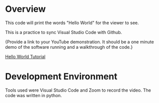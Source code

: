 # Overview



This code will print the words "Hello World" for the viewer to see.

This is a practice to sync Visual Studio Code with Github.

{Provide a link to your YouTube demonstration.  It should be a one minute demo of the software running and a walkthrough of the code.}

[Hello World Tutorial](https://youtu.be/MrNdXh_cFyw)

# Development Environment

Tools used were Visual Studio Code and Zoom to record the video. The code was written in python.

